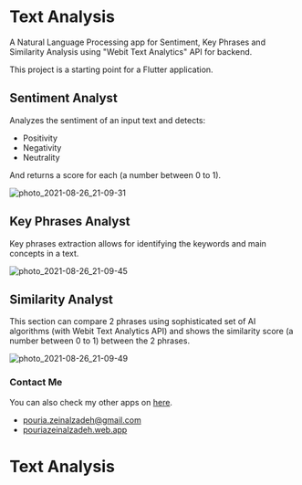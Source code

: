 # Text Analysis

A Natural Language Processing app for Sentiment, Key Phrases and Similarity Analysis using "Webit Text Analytics" API for backend.

This project is a starting point for a Flutter application.


## Sentiment Analyst

Analyzes the sentiment of an input text and detects:

- Positivity
- Negativity
- Neutrality

And returns a score for each (a number between 0 to 1).

![photo_2021-08-26_21-09-31](https://user-images.githubusercontent.com/76515242/131002060-218810ce-70d2-4389-a7e4-d45ba5784fac.jpg)



## Key Phrases Analyst

Key phrases extraction allows for identifying the keywords and main concepts in a text.

![photo_2021-08-26_21-09-45](https://user-images.githubusercontent.com/76515242/131002089-02c4a2e9-c798-4a29-9162-ca2e13171778.jpg)



## Similarity Analyst

This section can compare 2 phrases using sophisticated set of AI algorithms (with Webit Text Analytics API) and shows the similarity score (a number between 0 to 1) between the 2 phrases.

![photo_2021-08-26_21-09-49](https://user-images.githubusercontent.com/76515242/131002124-8e21d50a-eadf-411b-9209-f6e186069b49.jpg)



### Contact Me

You can also check my other apps on [here](https://cafebazaar.ir/developer/413934687302?l=en).


- pouria.zeinalzadeh@gmail.com
- [pouriazeinalzadeh.web.app](https://pouriazeinalzadeh.web.app)


# Text Analysis
